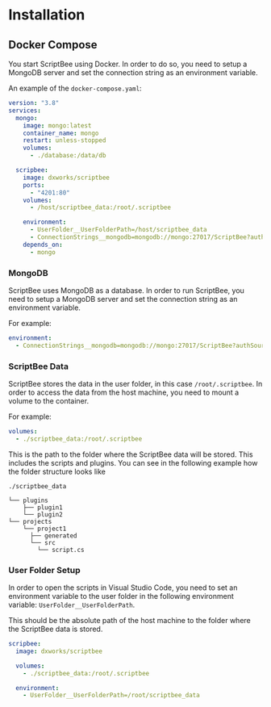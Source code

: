 ﻿# Installation

## Docker Compose

You start ScriptBee using Docker. In order to do so, you need to setup a MongoDB server and set the connection string as
an environment variable.

An example of the `docker-compose.yaml`:

```yaml title="docker-compose.yaml"
version: "3.8"
services:
  mongo:
    image: mongo:latest
    container_name: mongo
    restart: unless-stopped
    volumes:
      - ./database:/data/db

  scripbee:
    image: dxworks/scriptbee
    ports:
      - "4201:80"
    volumes:
      - /host/scriptbee_data:/root/.scriptbee

    environment:
      - UserFolder__UserFolderPath=/host/scriptbee_data
      - ConnectionStrings__mongodb=mongodb://mongo:27017/ScriptBee?authSource=admin
    depends_on:
      - mongo
```

### MongoDB

ScriptBee uses MongoDB as a database. In order to run ScriptBee, you need to setup a MongoDB server and set the
connection string as an environment variable.

For example:

```yaml
environment:
  - ConnectionStrings__mongodb=mongodb://mongo:27017/ScriptBee?authSource=admin
```

### ScriptBee Data

ScriptBee stores the data in the user folder, in this case `/root/.scriptbee`.
In order to access the data from the host machine, you need to mount a volume to the container.

For example:

```yaml
volumes:
  - ./scriptbee_data:/root/.scriptbee
```

This is the path to the folder where the ScriptBee data will be stored. This includes the scripts and plugins. You can
see in the following example how the folder structure looks like

```
./scriptbee_data

└── plugins
    ├── plugin1
    └── plugin2
└── projects
    └── project1
      ├── generated
      └── src
        └── script.cs
```

### User Folder Setup

In order to open the scripts in Visual Studio Code, you need to set an environment variable to the user folder in the
following environment variable: `UserFolder__UserFolderPath`.

This should be the absolute path of the host machine to the folder where the ScriptBee data is stored.

```yaml
scripbee:
  image: dxworks/scriptbee

  volumes:
    - ./scriptbee_data:/root/.scriptbee

  environment:
    - UserFolder__UserFolderPath=/root/scriptbee_data
```
